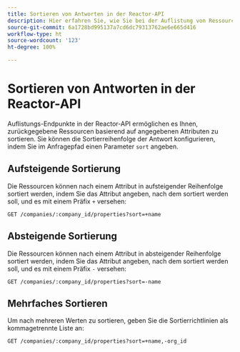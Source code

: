```yaml
---
title: Sortieren von Antworten in der Reactor-API
description: Hier erfahren Sie, wie Sie bei der Auflistung von Ressourcen in der Reactor-API Ergebnisse filtern können.
source-git-commit: 6a1728bd995137a7cd6dc79313762ae6e665d416
workflow-type: ht
source-wordcount: '123'
ht-degree: 100%

---
```


# Sortieren von Antworten in der Reactor-API

Auflistungs-Endpunkte in der Reactor-API ermöglichen es Ihnen, zurückgegebene Ressourcen basierend auf angegebenen Attributen zu sortieren. Sie können die Sortierreihenfolge der Antwort konfigurieren, indem Sie im Anfragepfad einen Parameter `sort` angeben.

## Aufsteigende Sortierung

Die Ressourcen können nach einem Attribut in aufsteigender Reihenfolge sortiert werden, indem Sie das Attribut angeben, nach dem sortiert werden soll, und es mit einem Präfix `+` versehen:

`GET /companies/:company_id/properties?sort=+name`

## Absteigende Sortierung

Die Ressourcen können nach einem Attribut in absteigender Reihenfolge sortiert werden, indem Sie das Attribut angeben, nach dem sortiert werden soll, und es mit einem Präfix `-` versehen:

`GET /companies/:company_id/properties?sort=-name`

## Mehrfaches Sortieren

Um nach mehreren Werten zu sortieren, geben Sie die Sortierrichtlinien als kommagetrennte Liste an:

`GET /companies/:company_id/properties?sort=+name,-org_id`
